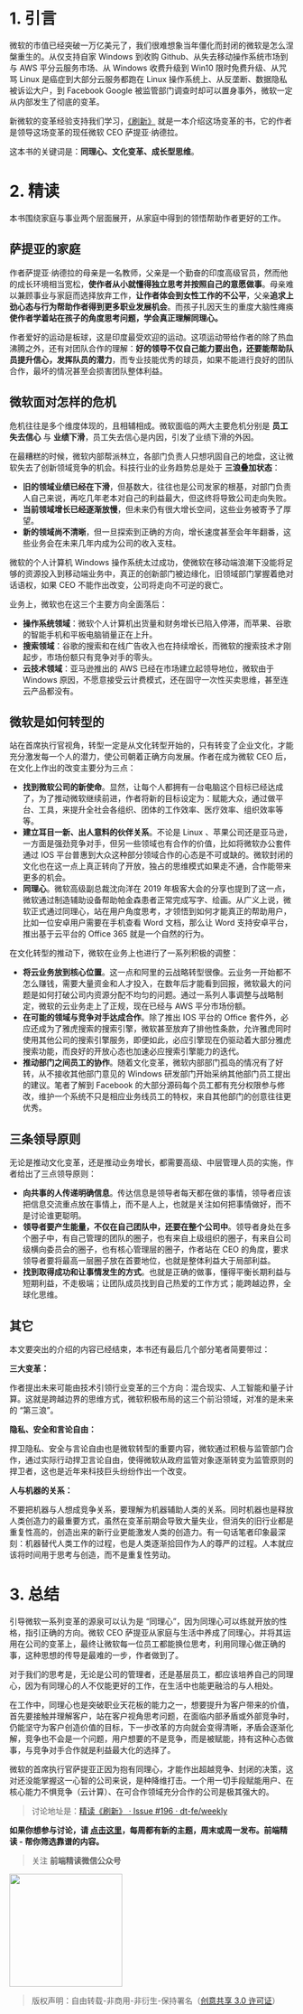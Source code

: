 # 1. 引言

微软的市值已经突破一万亿美元了，我们很难想象当年僵化而封闭的微软是怎么涅槃重生的。从仅支持自家 Windows 到收购 Github、从失去移动操作系统市场到与 AWS 平分云服务市场、从 Windows 收费升级到 Win10 限时免费升级、从咒骂 Linux 是癌症到大部分云服务都跑在 Linux 操作系统上、从反垄断、数据隐私被诉讼大户，到 Facebook Google 被监管部门调查时却可以置身事外，微软一定从内部发生了彻底的变革。

新微软的变革经验支持我们学习，[《刷新》](https://www.baidu.com/link?url=tVqSngscNfJokBYi3Jwg66SDAJy8Sn5Y4nChDn1gJRAdsrbNYqXSQl43UyyryLtsNhlf4e0UjUfseUAUpPTuMK&wd=&eqid=c6d6c373000d8ee4000000045d58efd4) 就是一本介绍这场变革的书，它的作者是领导这场变革的现任微软 CEO 萨提亚·纳德拉。

这本书的关键词是：**同理心、文化变革、成长型思维**。

# 2. 精读

本书围绕家庭与事业两个层面展开，从家庭中得到的领悟帮助作者更好的工作。

## 萨提亚的家庭

作者萨提亚·纳德拉的母亲是一名教师，父亲是一个勤奋的印度高级官员，然而他的成长环境相当宽松，**使作者从小就懂得独立思考并按照自己的意愿做事**。母亲难以兼顾事业与家庭而选择放弃工作，**让作者体会到女性工作的不公平**，父亲**追求上劲心态与行为帮助作者得到更多职业发展机会**。而孩子扎因天生的重度大脑性瘫痪**使作者学着站在孩子的角度思考问题，学会真正理解同理心。**

作者爱好的运动是板球，这是印度最受欢迎的运动。这项运动带给作者的除了热血沸腾之外，还有对团队合作的理解：**好的领导不仅自己能力要出色，还要能帮助队员提升信心，发挥队员的潜力**，而专业技能优秀的球员，如果不能进行良好的团队合作，最坏的情况甚至会损害团队整体利益。

## 微软面对怎样的危机

危机往往是多个维度体现的，且相辅相成。微软面临的两大主要危机分别是 **员工失去信心** 与 **业绩下滑**，员工失去信心是内因，引发了业绩下滑的外因。

在最糟糕的时候，微软内部帮派林立，各部门负责人只想巩固自己的地盘，这让微软失去了创新领域竞争的机会。科技行业的业务趋势总是处于 **三浪叠加状态**：

- **旧的领域业绩已经在下滑**，但基数大，往往也是公司发家的根基，对部门负责人自己来说，再吃几年老本对自己的利益最大，但这终将导致公司走向失败。
- **当前领域增长已经逐渐放慢**，但未来仍有很大增长空间，这些业务被寄予了厚望。
- **新的领域尚不清晰**，但一旦探索到正确的方向，增长速度甚至会年年翻番，这些业务会在未来几年内成为公司的收入支柱。

微软的个人计算机 Windows 操作系统太过成功，使微软在移动端浪潮下没能将足够的资源投入到移动端业务中，真正的创新部门被边缘化，旧领域部门掌握着绝对话语权，如果 CEO 不能作出改变，公司将走向不可逆的衰亡。

业务上，微软也在这三个主要方向全面落后：

- **操作系统领域**：微软个人计算机出货量和财务增长已陷入停滞，而苹果、谷歌的智能手机和平板电脑销量正在上升。
- **搜索领域**：谷歌的搜索和在线广告收入也在持续增长，而微软的搜索技术才刚起步，市场份额只有竞争对手的零头。
- **云技术领域**：亚马逊推出的 AWS 已经在市场建立起领导地位，微软由于 Windows 原因，不愿意接受云计费模式，还在固守一次性买卖思维，甚至连云产品都没有。

## 微软是如何转型的

站在首席执行官视角，转型一定是从文化转型开始的，只有转变了企业文化，才能充分激发每一个人的潜力，使公司朝着正确方向发展。作者在成为微软 CEO 后，在文化上作出的改变主要分为三点：

- **找到微软公司的新使命**。显然，让每个人都拥有一台电脑这个目标已经达成了，为了推动微软继续前进，作者将新的目标设定为：赋能大众，通过做平台、工具，来提升全社会各组织、团体的工作效率、医疗效率、组织效率等等。
- **建立耳目一新、出人意料的伙伴关系**。不论是 Linux 、苹果公司还是亚马逊，一方面是强劲竞争对手，但另一些领域也有合作的价值，比如将微软办公套件通过 IOS 平台普惠到大众这种部分领域合作的心态是不可或缺的。微软封闭的文化也在这一点上真正转向了开放，独占的思维模式如果走不通，合作能带来更多的机会。
- **同理心**。微软高级副总裁沈向洋在 2019 年极客大会的分享也提到了这一点，微软通过制造辅助设备帮助帕金森患者正常完成写字、绘画。从广义上说，微软正式通过同理心，站在用户角度思考，才领悟到如何才能真正的帮助用户，比如一位安卓用户需要在手机查看 Word 文档，那么让 Word 支持安卓平台，推出基于云平台的 Office 365 就是一个自然的行为。

在文化转型的推动下，微软在业务上也进行了一系列积极的调整：

- **将云业务放到核心位置**。这一点和阿里的云战略转型很像。云业务一开始都不怎么赚钱，需要大量资金和人才投入，在数年后才能看到回报，微软最大的问题是如何打破公司内资源分配不均匀的问题。通过一系列人事调整与战略制定，微软的云业务走上了正规，现在已经与 AWS 平分市场份额。
- **在可能的领域与竞争对手达成合作**。除了推出 IOS 平台的 Office 套件外，必应还成为了雅虎搜索的搜索引擎，微软甚至放弃了排他性条款，允许雅虎同时使用其他公司的搜索引擎服务，即便如此，必应引擎现在仍驱动着大部分雅虎搜索功能，而良好的开放心态也加速必应搜索引擎能力的迭代。
- **推动部门之间员工的协作**。随着文化变革，微软内部部门孤岛的情况有了好转，从不接收其他部门意见的 Windows 研发部门开始采纳其他部门员工提出的建议。笔者了解到 Facebook 的大部分源码每个员工都有充分权限参与修改，维护一个系统不只是相应业务线员工的特权，来自其他部门的创意往往更优秀。

## 三条领导原则

无论是推动文化变革，还是推动业务增长，都需要高级、中层管理人员的实施，作者给出了三点领导原则：

- **向共事的人传递明确信息**。传达信息是领导者每天都在做的事情，领导者应该把信息交流重点放在事情上，而不是人上，也就是关注如何把事情做好，而不是讨论谁更聪明。
- **领导者要产生能量，不仅在自己团队中，还要在整个公司中**。领导者身处在多个圈子中，有自己管理的团队的圈子，也有来自上级组织的圈子，有来自公司级横向委员会的圈子，也有核心管理层的圈子，作者站在 CEO 的角度，要求领导者要将最高一层圈子放在首要地位，也就是整体利益大于局部利益。
- **找到取得成功和让事情发生的方式**。也就是正确的做事，懂得平衡长期利益与短期利益，不走极端；让团队成员找到自己热爱的工作方式；能跨越边界，全球化思维。

## 其它

本文要突出的介绍的内容已经结束，本书还有最后几个部分笔者简要带过：

**三大变革：**

作者提出未来可能由技术引领行业变革的三个方向：混合现实、人工智能和量子计算。这就是跨越边界的思维方式，微软积极布局的这三个前沿领域，对准的是未来的 “第三浪”。

**隐私、安全和言论自由：**

捍卫隐私、安全与言论自由也是微软转型的重要内容，微软通过积极与监管部门合作，通过实际行动捍卫言论自由，使得微软从政府监管对象逐渐转变为监管原则的捍卫者，这也是近年来科技巨头纷纷作出一个改变。

**人与机器的关系：**

不要把机器与人想成竞争关系，要理解为机器辅助人类的关系。同时机器也是释放人类创造力的最重要方式，虽然在变革前期会导致大量失业，但消失的旧行业都是重复性高的，创造出来的新行业更能激发人类的创造力。有一句话笔者印象最深刻：机器替代人类工作的过程，也是人类逐渐拾回作为人的尊严的过程。人本就应该将时间用于思考与创造，而不是重复性劳动。

# 3. 总结

引导微软一系列变革的源泉可以认为是 “同理心”，因为同理心可以练就开放的性格，指引正确的方向。微软 CEO 萨提亚从家庭与生活中养成了同理心，并将其运用在公司的变革上，最终让微软每一位员工都能换位思考，利用同理心做正确的事，这种思想的传导是最难的一步，作者做到了。

对于我们的思考是，无论是公司的管理者，还是基层员工，都应该培养自己的同理心，因为有同理心的人不仅能更好的工作，在生活中也能更融洽的与人相处。

在工作中，同理心也是突破职业天花板的能力之一，想要提升为客户带来的价值，首先要接触并理解客户，站在客户视角思考问题，在面临内部矛盾或外部竞争时，仍能坚守为客户创造价值的目标，下一步改革的方向就会变得清晰，矛盾会逐渐化解，竞争也不会是一个问题，用户想要的不是竞争，而是被赋能，持有这种心态做事，与竞争对手合作就是利益最大化的选择了。

微软的首席执行官萨提亚正因为抱有同理心，才能作出超越竞争、封闭的决策，这对还没能掌握这一心智的公司来说，是种降维打击。一个用一切手段赋能用户、在核心能力不惧竞争（云计算）、在可合作领域充分合作的公司是极其强大的。

> 讨论地址是：[精读《刷新》 · Issue #196 · dt-fe/weekly](https://github.com/dt-fe/weekly/issues/196)

**如果你想参与讨论，请 [点击这里](https://github.com/dt-fe/weekly)，每周都有新的主题，周末或周一发布。前端精读 - 帮你筛选靠谱的内容。**

> 关注 **前端精读微信公众号**

<img width=200 src="https://img.alicdn.com/tfs/TB165W0MCzqK1RjSZFLXXcn2XXa-258-258.jpg">

> 版权声明：自由转载-非商用-非衍生-保持署名（[创意共享 3.0 许可证](https://creativecommons.org/licenses/by-nc-nd/3.0/deed.zh)）
